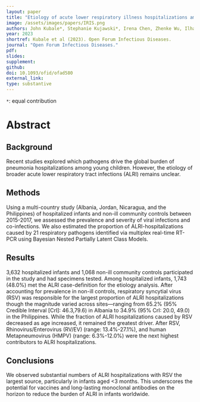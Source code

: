 ```yaml
---
layout: paper
title: "Etiology of acute lower respiratory illness hospitalizations among infants in four countries"
image: /assets/images/papers/IRIS.png
authors: John Kubale*, Stephanie Kujawski*, Irena Chen, Zhenke Wu, Ilham Abu Khader, Iris Hasibra, Brett Whitaker, Lionel Gresh, Artan Simaku, Eric A.F. Simões, Mahmoud Al-Gazo, Shannon Rogers, Susan I. Gerber, Angel Balmaseda, Veronica L. Tallo, Tareq M. Al-Sanouri, Rachael Porter, Silvia Bino, Eduardo Azziz-Baumgartner, Meredith McMorrow, Danielle Hunt, Mark Thompson, Holly M. Biggs, Aubree Gordon
year: 2023
shortref: Kubale et al (2023). Open Forum Infectious Diseases.
journal: "Open Forum Infectious Diseases."
pdf: 
slides: 
supplement:
github: 
doi: 10.1093/ofid/ofad580
external_link: 
type: substantive
---
```


`*`: equal contribution

# Abstract

## Background

Recent studies explored which pathogens drive the global burden of pneumonia hospitalizations among young children. However, the etiology of broader acute lower respiratory tract infections (ALRI) remains unclear.

## Methods

Using a multi-country study (Albania, Jordan, Nicaragua, and the Philippines) of hospitalized infants and non-ill community controls between 2015-2017, we assessed the prevalence and severity of viral infections and co-infections. We also estimated the proportion of ALRI-hospitalizations caused by 21 respiratory pathogens identified via multiplex real-time RT-PCR using Bayesian Nested Partially Latent Class Models.

## Results

3,632 hospitalized infants and 1,068 non-ill community controls participated in the study and had specimens tested. Among hospitalized infants, 1,743 (48.0%) met the ALRI case-definition for the etiology analysis. After accounting for prevalence in non-ill controls, respiratory syncytial virus (RSV) was responsible for the largest proportion of ALRI hospitalizations though the magnitude varied across sites—ranging from 65.2% (95% Credible Interval [CrI]: 46.3,79.6) in Albania to 34.9% (95% CrI: 20.0, 49.0) in the Philippines. While the fraction of ALRI hospitalizations caused by RSV decreased as age increased, it remained the greatest driver. After RSV, Rhinovirus/Enterovirus (RV/EV) (range: 13.4%-27.1%), and human Metapneumovirus (HMPV) (range: 6.3%-12.0%) were the next highest contributors to ALRI hospitalizations. 

## Conclusions

We observed substantial numbers of ALRI hospitalizations with RSV the largest source, particularly in infants aged <3 months. This underscores the potential for vaccines and long-lasting monoclonal antibodies on the horizon to reduce the burden of ALRI in infants worldwide.



